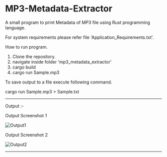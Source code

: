 # MP3-Metadata-Extractor
A small program to print Metadata of MP3 file using Rust programming language.

For system requirements please refer file 'Application_Requirements.txt'.

How to run program.

1. Clone the repository.
2. navigate inside folder 'mp3_metadata_extractor'
3. cargo build
4. cargo run Sample.mp3

To save output to a file execute following command.
 
 cargo run Sample.mp3 > Sample.txt
 
 ------------------
 
 Output :- 
 
 Output Screenshot 1
 
 ![Output1](https://user-images.githubusercontent.com/86361080/233912956-3e2481bd-c528-4839-b09c-ec9b47b44534.png)

 
 Output Screenshot 2
 
 ![Output2](https://user-images.githubusercontent.com/86361080/233913580-ee51414e-3035-4c7a-96d7-8e21ceeb927d.png)


--------------------
